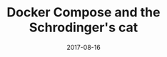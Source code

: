 ---
slug: "/schrodinger"
date: "2017-08-16"
title: "Docker Compose and the Schrodinger's cat"
description: "Take advantage of Docker Compose healthchecks to make sure your containers are up and running in the right sequence"
image: "schrodinger.webp"
---